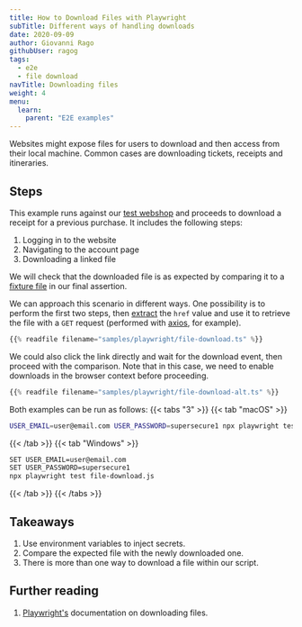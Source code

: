 ```yaml
---
title: How to Download Files with Playwright
subTitle: Different ways of handling downloads
date: 2020-09-09
author: Giovanni Rago
githubUser: ragog
tags:
  - e2e
  - file download
navTitle: Downloading files
weight: 4
menu:
  learn:
    parent: "E2E examples"
---
```


Websites might expose files for users to download and then access from their local machine. Common cases are downloading tickets, receipts and itineraries.

<!-- more -->

## Steps

This example runs against our [test webshop](https://danube-web.shop/) and proceeds to download a receipt for a previous purchase. It includes the following steps:

1. Logging in to the website
2. Navigating to the account page
3. Downloading a linked file

We will check that the downloaded file is as expected by comparing it to a [fixture file](/learn/playwright/handling-test-data/) in our final assertion.

We can approach this scenario in different ways. One possibility is to perform the first two steps, then [extract](/learn/playwright/web-scraping/) 
the `href` value and use it to retrieve the file with a `GET` request (performed with [axios](https://github.com/axios/axios), for example).

```ts {hl_lines=["14-18"]}
{{% readfile filename="samples/playwright/file-download.ts" %}}
```

We could also click the link directly and wait for the download event, then proceed with the comparison.
Note that in this case, we need to enable downloads in the browser context before proceeding.

```ts {hl_lines=["13-19"]}
{{% readfile filename="samples/playwright/file-download-alt.ts" %}}
```

Both examples can be run as follows:
{{< tabs "3" >}}
{{< tab "macOS" >}}
```bash
USER_EMAIL=user@email.com USER_PASSWORD=supersecure1 npx playwright test file-download.js
```
{{< /tab >}}
{{< tab "Windows" >}}
```bash
SET USER_EMAIL=user@email.com
SET USER_PASSWORD=supersecure1
npx playwright test file-download.js
```
{{< /tab >}}
{{< /tabs >}}

## Takeaways

1. Use environment variables to inject secrets.
2. Compare the expected file with the newly downloaded one.
3. There is more than one way to download a file within our script.

## Further reading

1. [Playwright's](https://playwright.dev/#version=v1.3.0&path=docs%2Fapi.md&q=class-download) documentation on downloading files.

